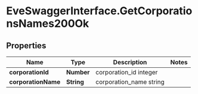 # EveSwaggerInterface.GetCorporationsNames200Ok

## Properties
Name | Type | Description | Notes
------------ | ------------- | ------------- | -------------
**corporationId** | **Number** | corporation_id integer | 
**corporationName** | **String** | corporation_name string | 


